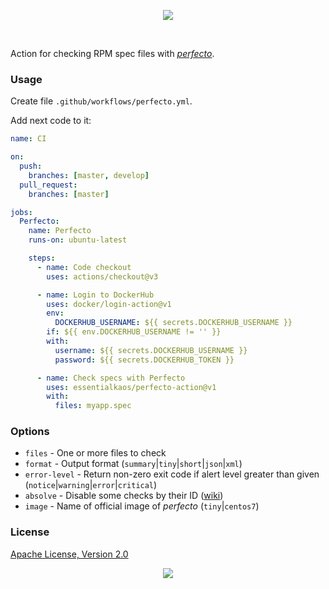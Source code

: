 <p align="center"><a href="#readme"><img src="https://gh.kaos.st/perfecto-action.svg"/></a></p>

<br/>

Action for checking RPM spec files with [_perfecto_](https://kaos.sh/perfecto).

### Usage

Create file `.github/workflows/perfecto.yml`.

Add next code to it:

```yml
name: CI

on:
  push:
    branches: [master, develop]
  pull_request:
    branches: [master]

jobs:
  Perfecto:
    name: Perfecto
    runs-on: ubuntu-latest

    steps:
      - name: Code checkout
        uses: actions/checkout@v3

      - name: Login to DockerHub
        uses: docker/login-action@v1
        env:
          DOCKERHUB_USERNAME: ${{ secrets.DOCKERHUB_USERNAME }}
        if: ${{ env.DOCKERHUB_USERNAME != '' }}
        with:
          username: ${{ secrets.DOCKERHUB_USERNAME }}
          password: ${{ secrets.DOCKERHUB_TOKEN }}

      - name: Check specs with Perfecto
        uses: essentialkaos/perfecto-action@v1
        with:
          files: myapp.spec

```

### Options

- `files` - One or more files to check
- `format` - Output format (`summary`|`tiny`|`short`|`json`|`xml`)
- `error-level` - Return non-zero exit code if alert level greater than given (`notice`|`warning`|`error`|`critical`)
- `absolve` - Disable some checks by their ID ([wiki](https://kaos.sh/perfecto/w/Home))
- `image` - Name of official image of _perfecto_ (`tiny`|`centos7`)

### License

[Apache License, Version 2.0](https://www.apache.org/licenses/LICENSE-2.0)

<p align="center"><a href="https://essentialkaos.com"><img src="https://gh.kaos.st/ekgh.svg"/></a></p>
